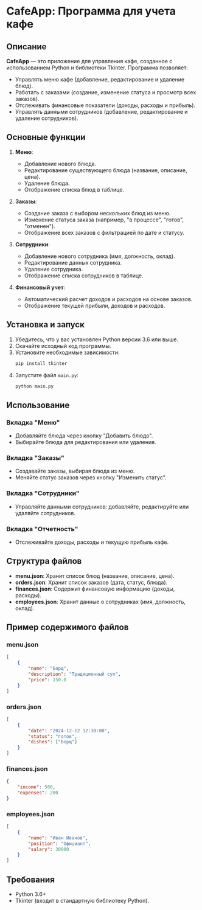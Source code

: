 # CafeApp: Программа для учета кафе

## Описание
**CafeApp** — это приложение для управления кафе, созданное с использованием Python и библиотеки Tkinter. Программа позволяет:
- Управлять меню кафе (добавление, редактирование и удаление блюд).
- Работать с заказами (создание, изменение статуса и просмотр всех заказов).
- Отслеживать финансовые показатели (доходы, расходы и прибыль).
- Управлять данными сотрудников (добавление, редактирование и удаление сотрудников).

## Основные функции
1. **Меню**:
   - Добавление нового блюда.
   - Редактирование существующего блюда (название, описание, цена).
   - Удаление блюда.
   - Отображение списка блюд в таблице.

2. **Заказы**:
   - Создание заказа с выбором нескольких блюд из меню.
   - Изменение статуса заказа (например, "в процессе", "готов", "отменен").
   - Отображение всех заказов с фильтрацией по дате и статусу.

3. **Сотрудники**:
   - Добавление нового сотрудника (имя, должность, оклад).
   - Редактирование данных сотрудника.
   - Удаление сотрудника.
   - Отображение списка сотрудников в таблице.

4. **Финансовый учет**:
   - Автоматический расчет доходов и расходов на основе заказов.
   - Отображение текущей прибыли, доходов и расходов.

## Установка и запуск
1. Убедитесь, что у вас установлен Python версии 3.6 или выше.
2. Скачайте исходный код программы.
3. Установите необходимые зависимости:
   ```bash
   pip install tkinter
   ```
4. Запустите файл `main.py`:
   ```bash
   python main.py
   ```

## Использование
### Вкладка "Меню"
- Добавляйте блюда через кнопку "Добавить блюдо".
- Выбирайте блюда для редактирования или удаления.

### Вкладка "Заказы"
- Создавайте заказы, выбирая блюда из меню.
- Меняйте статус заказов через кнопку "Изменить статус".

### Вкладка "Сотрудники"
- Управляйте данными сотрудников: добавляйте, редактируйте или удаляйте сотрудников.

### Вкладка "Отчетность"
- Отслеживайте доходы, расходы и текущую прибыль кафе.

## Структура файлов
- **menu.json**: Хранит список блюд (название, описание, цена).
- **orders.json**: Хранит список заказов (дата, статус, блюда).
- **finances.json**: Содержит финансовую информацию (доходы, расходы).
- **employees.json**: Хранит данные о сотрудниках (имя, должность, оклад).

## Пример содержимого файлов
### menu.json
```json
[
    {
        "name": "Борщ",
        "description": "Традиционный суп",
        "price": 150.0
    }
]
```

### orders.json
```json
[
    {
        "date": "2024-12-12 12:30:00",
        "status": "готов",
        "dishes": ["Борщ"]
    }
]
```

### finances.json
```json
{
    "income": 500,
    "expenses": 200
}
```

### employees.json
```json
[
    {
        "name": "Иван Иванов",
        "position": "Официант",
        "salary": 30000
    }
]
```

## Требования
- Python 3.6+
- Tkinter (входит в стандартную библиотеку Python).
